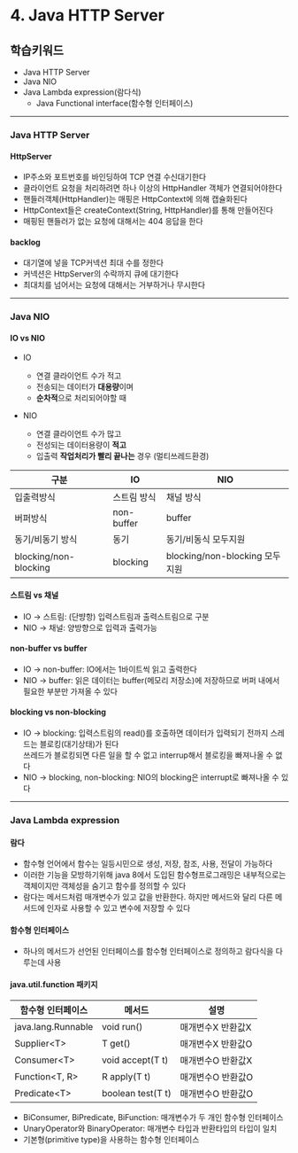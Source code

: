 # 4. Java HTTP Server

## 학습키워드

- Java HTTP Server
- Java NIO
- Java Lambda expression(람다식)
  - Java Functional interface(함수형 인터페이스)

---

### Java HTTP Server

#### HttpServer

- IP주소와 포트번호를 바인딩하여 TCP 연결 수신대기한다
- 클라이언트 요청을 처리하려면 하나 이상의 HttpHandler 객체가 연결되어야한다
- 핸들러객체(HttpHandler)는 매핑은 HttpContext에 의해 캡슐화된다
- HttpContext들은 createContext(String, HttpHandler)를 통해 만들어진다
- 매핑된 핸들러가 없는 요청에 대해서는 404 응답을 한다

#### backlog

- 대기열에 넣을 TCP커넥션 최대 수를 정한다
- 커넥션은 HttpServer의 수락까지 큐에 대기한다
- 최대치를 넘어서는 요청에 대해서는 거부하거나 무시한다

---

### Java NIO

#### IO vs NIO

- IO

  - 연결 클라이언트 수가 적고
  - 전송되는 데이터가 **대용량**이며
  - **순차적**으로 처리되어야할 때
- NIO
  
  - 연결 클라이언트 수가 많고
  - 전성되는 데이터용량이 **적고**
  - 입출력 **작업처리가 빨리 끝나는** 경우 (멀티쓰레드환경)

|구분|IO|NIO|
|---|---|---|
|입출력방식|스트림 방식|채널 방식|
|버퍼방식|non-buffer|buffer|
|동기/비동기 방식|동기|동기/비동식 모두지원|
|blocking/non-blocking|blocking|blocking/non-blocking 모두지원|

#### 스트림 vs 채널

- IO -> 스트림: (단뱡항) 입력스트림과 출력스트림으로 구분
- NIO -> 채널: 양방향으로 입력과 출력가능

#### non-buffer vs buffer

- IO -> non-buffer: IO에서는 1바이트씩 읽고 출력한다
- NIO -> buffer: 읽은 데이터는 buffer(메모리 저장소)에 저장하므로
버퍼 내에서 필요한 부분만 가져올 수 있다

#### blocking vs non-blocking

- IO -> blocking: 입력스트림의 read()를 호출하면 데이터가 입력되기 전까지
스레드는 블로킹(대기상태)가 된다  
  쓰레드가 블로킹되면 다른 일을 할 수 없고 interrup해서 블로킹을 빠져나올 수 없다
- NIO -> blocking, non-blocking: NIO의 blocking은 interrupt로 빠져나올 수 있다

---

### Java Lambda expression

#### 람다

- 함수형 언어에서 함수는 일등시민으로 생성, 저장, 참조, 사용, 전달이 가능하다
- 이러한 기능을 모방하기위해 java 8에서 도입된 함수형프로그래밍은 내부적으로는 객체이지만 객체성을 숨기고 함수를 정의할 수 있다
- 람다는 메서드처럼 매개변수가 있고 값을 반환한다. 하지만 메서드와 달리 다른 메서드에 인자로 사용할 수 있고 변수에 저장할 수 있다

#### 함수형 인터페이스

- 하나의 메서드가 선언된 인터페이스를 함수형 인터페이스로 정의하고 람다식을 다루는데 사용

#### java.util.function 패키지

|함수형 인터페이스|메서드|설명|
|---|---|---|
|java.lang.Runnable|void run()|매개변수X 반환값X|
|Supplier&lt;T&gt;|T get()|매개변수X 반환값O|
|Consumer&lt;T&gt;|void accept(T t)|매개변수O 반환값X|
|Function&lt;T, R&gt;|R apply(T t)|매개변수O 반환값O|
|Predicate&lt;T&gt;|boolean test(T t)|매개변수O 반환값O|

- BiConsumer, BiPredicate, BiFunction: 매개변수가 두 개인 함수형 인터페이스
- UnaryOperator와 BinaryOperator: 매개변수 타입과 반환타입의 타입이 일치
- 기본형(primitive type)을 사용하는 함수형 인터페이스  
